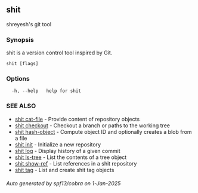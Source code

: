 ## shit

shreyesh's git tool

### Synopsis

shit is a version control tool inspired by Git.

```
shit [flags]
```

### Options

```
  -h, --help   help for shit
```

### SEE ALSO

* [shit cat-file](shit_cat-file.md)	 - Provide content of repository objects
* [shit checkout](shit_checkout.md)	 - Checkout a branch or paths to the working tree
* [shit hash-object](shit_hash-object.md)	 - Compute object ID and optionally creates a blob from a file
* [shit init](shit_init.md)	 - Initialize a new repository
* [shit log](shit_log.md)	 - Display history of a given commit
* [shit ls-tree](shit_ls-tree.md)	 - List the contents of a tree object
* [shit show-ref](shit_show-ref.md)	 - List references in a shit repository
* [shit tag](shit_tag.md)	 - List and create shit tag objects

###### Auto generated by spf13/cobra on 1-Jan-2025
